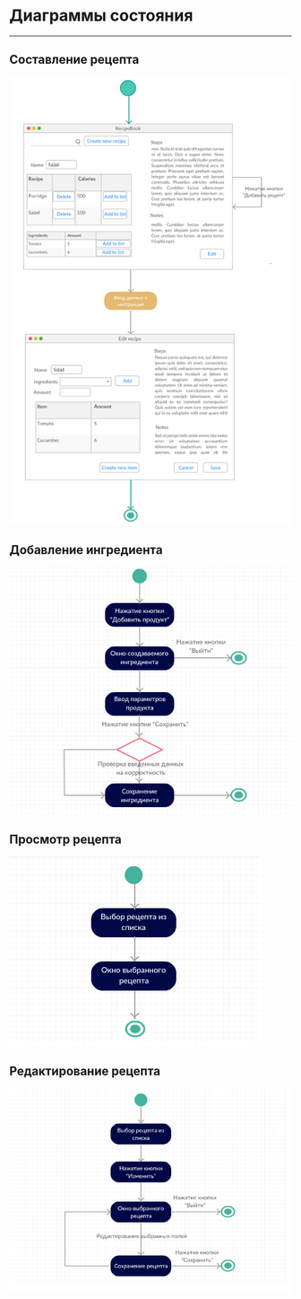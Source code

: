 # Диаграммы состояния
---
## Составление рецепта

![Create_recipe](https://github.com/Belevic/Recipe_Book/blob/master/Documentation/Mockups/state1.png)


## Добавление ингредиента

![Add_ingredient](https://github.com/Belevic/Recipe_Book/blob/master/Documentation/Diagrams/Activity/CreateProduct.png)


## Просмотр рецепта

![Check_recipe](https://github.com/Belevic/Recipe_Book/blob/master/Documentation/Diagrams/Activity/ShowRecipe.png)


## Редактирование рецепта

![Change_recipe](https://github.com/Belevic/Recipe_Book/blob/master/Documentation/Diagrams/Activity/ChangingRecipe.png)

